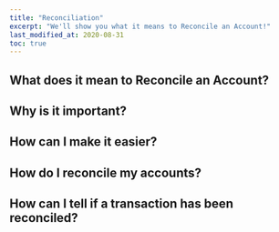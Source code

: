 ```yaml
---
title: "Reconciliation"
excerpt: "We'll show you what it means to Reconcile an Account!"
last_modified_at: 2020-08-31
toc: true
---
```


## What does it mean to Reconcile an Account?

## Why is it important?

## How can I make it easier?

## How do I reconcile my accounts?

## How can I tell if a transaction has been reconciled?
